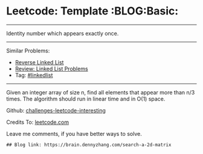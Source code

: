 # Leetcode: Template     :BLOG:Basic:


---

Identity number which appears exactly once.  

---

Similar Problems:  
-   [Reverse Linked List](https://brain.dennyzhang.com/reverse-linked-list)
-   [Review: Linked List Problems](https://brain.dennyzhang.com/review-linkedlist)
-   Tag: [#linkedlist](https://brain.dennyzhang.com/tag/linkedlist)

---

Given an integer array of size n, find all elements that appear more than n/3 times. The algorithm should run in linear time and in O(1) space.  

Github: [challenges-leetcode-interesting](https://github.com/DennyZhang/challenges-leetcode-interesting/tree/master/search-a-2d-matrix)  

Credits To: [leetcode.com](https://leetcode.com/problems/search-a-2d-matrix/description/)  

Leave me comments, if you have better ways to solve.  

    ## Blog link: https://brain.dennyzhang.com/search-a-2d-matrix